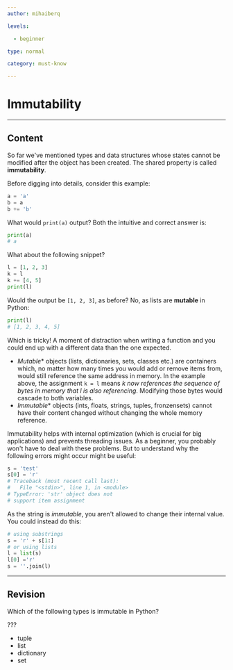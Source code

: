 ```yaml
---
author: mihaiberq

levels:

  - beginner

type: normal

category: must-know

---
```


# Immutability

---
## Content

So far we've mentioned types and data structures whose states cannot be modified after the object has been created. The shared property is called **immutability**.

Before digging into details, consider this example:
```python
a = 'a'
b = a
b += 'b'
```
What would `print(a)` output? Both the intuitive and correct answer is:
```python
print(a)
# a
```
What about the following snippet?
```python
l = [1, 2, 3]
k = l
k += [4, 5]
print(l)
```
Would the output be `[1, 2, 3]`, as before? No, as lists are **mutable** in Python:
```python
print(l)
# [1, 2, 3, 4, 5]
```
Which is tricky! A moment of distraction when writing a function and you could end up with a different data than the one expected.
* *Mutable** objects (lists, dictionaries, sets, classes etc.) are containers which, no matter how many times you would add or remove items from, would still reference the same address in memory. In the example above, the assignment `k = l` means *k now references the sequence of bytes in memory that l is also referencing*. Modifying those bytes would cascade to both variables.
* *Immutable** objects (ints, floats, strings, tuples, fronzensets) cannot have their content changed without changing the whole memory reference.

Immutability helps with internal optimization (which is crucial for big applications) and prevents threading issues. As a beginner, you probably won't have to deal with these problems. But to understand why the following errors might occur might be useful:
```python
s = 'test'
s[0] = 'r'
# Traceback (most recent call last):
#   File "<stdin>", line 1, in <module>
# TypeError: 'str' object does not
# support item assignment
```
As the string is *immutable*, you aren't allowed to change their internal value. You could instead do this:
```python
# using substrings
s = 'r' + s[1:]
# or using lists
l = list(s)
l[0] ='r'
s = ''.join(l)
```

---
## Revision

Which of the following types is immutable in Python?

???

* tuple
* list
* dictionary
* set

